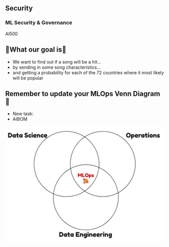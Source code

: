 <!-- .slide: data-background-image="images/RH_NewBrand_Background.png" -->
## Security <!-- {.element: class="course-title"} -->
### ML Security & Governance <!-- {.element: class="title-color"} -->
AI500 <!-- {.element: class="title-color"} -->






## 🥅What our goal is🥅

- We want to find out if a song will be a hit…
- by sending in some song characteristics…
- and getting a probability for each of the 72 countries where it most likely will be popular



## Remember to update your MLOps Venn Diagram 🤗

- New task:
- AIBOM

![Image](images/8-security/slide_4_image_1.png) <!-- {.element: class="image-no-shadow image-medium"} -->
